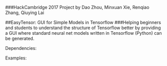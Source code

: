 ###HackCambridge 2017 Project 
by Dao Zhou, Minxuan Xie, Renqiao Zhang, Qiuying Lai

##EasyTensor: GUI for Simple Models in Tensorflow
###Helping beginners and students to understand the structure of Tensorflow better by providing a GUI where standard neural net models written in Tensorflow (Python) can be generated.

Dependencies:


Examples:

